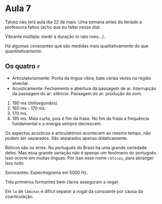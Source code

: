 Aula 7
======

Talvez não terá aula dia 22 de maio. Uma semana antes do feriado a professora faltou (acho que eu faltei nesse dia).

Vibrante múltipla: medir a duração (o rato roeu...).

Há algumas consoantes que são medidas mais qualitativamente do que quantitativamente.

Os quatro `r`
------------

- Articulatoriamente: Ponta da língua vibra, bate várias vezes na região alveolar.
- Acusticamente: Fechamento e abertura da passagem de ar. Interrupção da passagem do ar: silêncio. Passagem do ar: produção do som.

1. 190 ms (milisegundos).
2. 160 ms - 170 ms.
3. 170 ms.
4. 195 ms. Mais curta, pois é fim da frase. No fim da frase a frequência fundamental e a energia sempre decrescem.

Os aspectos acústicos e articulatórios acontecem ao mesmo tempo, não podem ser separados. São separados apenas didaticamente.

Róticos são os erres. No português do Brasil há uma grande variedade deles. Mas essa grande variação não é apenas um fenômeno do português. Isso ocorre em muitas línguas. Por isso esse nome `róticos`, para abranger isso tudo.

Sonorantes: Espectrograma em 5000 Hz.

Três primeiros formantes bem claros asseguram a vogal.

Em `la` de `lâminas` é difícil separar a vogal da consoante por causa da coarticulação.
